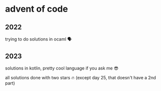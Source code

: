 # advent of code

## 2022

trying to do solutions in ocaml 🗣️

## 2023

solutions in kotlin, pretty cool language if you ask me 😎

all solutions done with two stars 🔥 (except day 25, that doesn't have a 2nd part)
